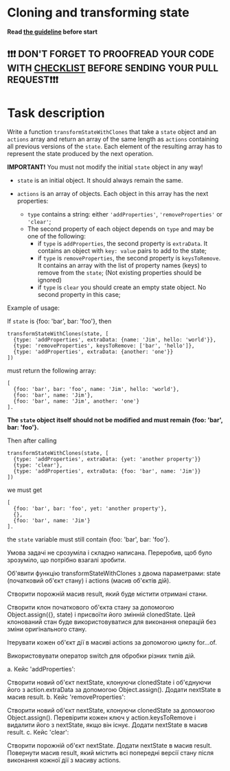 # Cloning and transforming state

**Read [the guideline](https://github.com/mate-academy/js_task-guideline/blob/master/README.md) before start**

## ❗️❗️❗️ DON'T FORGET TO PROOFREAD YOUR CODE WITH [CHECKLIST](https://github.com/mate-academy/js_stateful-clones/blob/master/checklist.md) BEFORE SENDING YOUR PULL REQUEST❗️❗️❗️

# Task description

Write a function `transformStateWithClones` that take a `state` object and an `actions` array
and return an array of the same length as `actions` containing all previous versions of the `state`.
Each element of the resulting array has to represent the state produced by the next operation.

**IMPORTANT!** You must not modify the initial `state` object in any way!

- `state` is an initial object. It should always remain the same.

- `actions` is an array of objects. Each object in this array has the next properties:
  - `type` contains a string: either `'addProperties'`, `'removeProperties'` or `'clear'`;
  - The second property of each object depends on `type` and may be one of the following:
    - if `type` is `addProperties`, the second property is `extraData`. It contains an object
      with `key: value` pairs to add to the state;
    - if `type` is `removeProperties`, the second property is `keysToRemove`. It contains an array
      with the list of property names (keys) to remove from the `state`; (Not existing
      properties should be ignored)
    - if `type` is `clear` you should create an empty state object. No second property in this case;

Example of usage:

If `state` is {foo: 'bar', bar: 'foo'}, then

```
transformStateWithClones(state, [
  {type: 'addProperties', extraData: {name: 'Jim', hello: 'world'}},
  {type: 'removeProperties', keysToRemove: ['bar', 'hello']},
  {type: 'addProperties', extraData: {another: 'one'}}
])
```

must return the following array:

```
[
  {foo: 'bar', bar: 'foo', name: 'Jim', hello: 'world'},
  {foo: 'bar', name: 'Jim'},
  {foo: 'bar', name: 'Jim', another: 'one'}
].
```

**The `state` object itself should not be modified and must remain {foo: 'bar', bar: 'foo'}.**

Then after calling

```
transformStateWithClones(state, [
  {type: 'addProperties', extraData: {yet: 'another property'}}
  {type: 'clear'},
  {type: 'addProperties', extraData: {foo: 'bar', name: 'Jim'}}
])
```

we must get

```
[
  {foo: 'bar', bar: 'foo', yet: 'another property'},
  {},
  {foo: 'bar', name: 'Jim'}
].
```
the `state` variable must still contain
{foo: 'bar', bar: 'foo'}.



Умова задачі не срозуміла і складно написана.
Переробив, щоб було зрозуміло, що потрібно взагалі зробити.

Об'явити функцію transformStateWithClones з двома параметрами: state (початковий об'єкт стану) і actions (масив об'єктів дій).

Створити порожній масив result, який буде містити отримані стани.

Створити клон початкового об'єкта стану за допомогою Object.assign({}, state) і присвоїти його змінній clonedState. Цей клонований стан буде використовуватися для виконання операцій без зміни оригінального стану.

Ітерувати кожен об'єкт дії в масиві actions за допомогою циклу for...of.

Використовувати оператор switch для обробки різних типів дій.

a. Кейс 'addProperties':

Створити новий об'єкт nextState, клонуючи clonedState і об'єднуючи його з action.extraData за допомогою Object.assign().
Додати nextState в масив result.
b. Кейс 'removeProperties':

Створити новий об'єкт nextState, клонуючи clonedState за допомогою Object.assign().
Перевірити кожен ключ у action.keysToRemove і видалити його з nextState, якщо він існує.
Додати nextState в масив result.
c. Кейс 'clear':

Створити порожній об'єкт nextState.
Додати nextState в масив result.
Повернути масив result, який містить всі попередні версії стану після виконання кожної дії з масиву actions.

